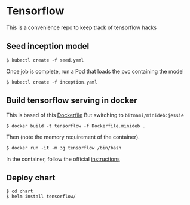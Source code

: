 # Tensorflow

This is a convenience repo to keep track of tensorflow hacks

## Seed inception model

```
$ kubectl create -f seed.yaml
```

Once job is complete, run a Pod that loads the pvc containing the model

```
$ kubectl create -f inception.yaml
```

## Build tensorflow serving in docker

This is based of this [Dockerfile](https://github.com/tensorflow/serving/blob/master/tensorflow_serving/tools/docker/Dockerfile.devel)
But switching to `bitnami/minideb:jessie`

```
$ docker build -t tensorflow -f Dockerfile.minideb .
```

Then (note the memory requirement of the container).

```
$ docker run -it -m 3g tensorflow /bin/bash
```

In the container, follow the official [instructions](http://tensorflow.github.io/serving/serving_inception)

## Deploy chart

```
$ cd chart
$ helm install tensorflow/
```

